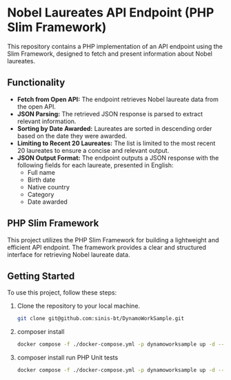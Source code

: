 # Nobel Laureates API Endpoint (PHP Slim Framework)

This repository contains a PHP implementation of an API endpoint using the Slim Framework, designed to fetch and present information about Nobel laureates.

## Functionality

- **Fetch from Open API:** The endpoint retrieves Nobel laureate data from the open API.
- **JSON Parsing:** The retrieved JSON response is parsed to extract relevant information.
- **Sorting by Date Awarded:** Laureates are sorted in descending order based on the date they were awarded.
- **Limiting to Recent 20 Laureates:** The list is limited to the most recent 20 laureates to ensure a concise and relevant output.
- **JSON Output Format:** The endpoint outputs a JSON response with the following fields for each laureate, presented in English:
  - Full name
  - Birth date
  - Native country
  - Category
  - Date awarded

## PHP Slim Framework

This project utilizes the PHP Slim Framework for building a lightweight and efficient API endpoint. The framework provides a clear and structured interface for retrieving Nobel laureate data.

## Getting Started

To use this project, follow these steps:

1. Clone the repository to your local machine.

   ```bash
   git clone git@github.com:sinis-bt/DynamoWorkSample.git
   
2. composer install

   ```bash
   docker compose -f ./docker-compose.yml -p dynamoworksample up -d --build slim

3. composer install run PHP Unit tests

   ```bash
   docker compose -f ./docker-compose.yml -p dynamoworksample up -d --build phpunit
